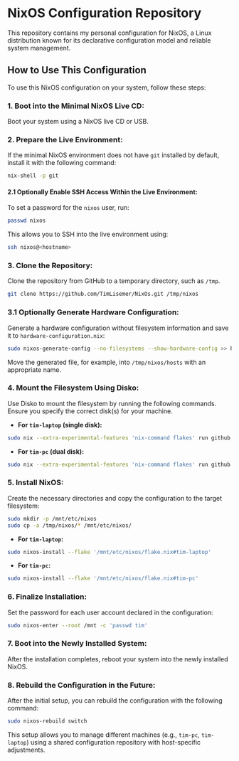 # NixOS Configuration Repository

This repository contains my personal configuration for NixOS, a Linux distribution known for its declarative configuration model and reliable system management.

## How to Use This Configuration

To use this NixOS configuration on your system, follow these steps:

### 1. Boot into the Minimal NixOS Live CD:

Boot your system using a NixOS live CD or USB.

### 2. Prepare the Live Environment:

If the minimal NixOS environment does not have `git` installed by default, install it with the following command:

```bash
nix-shell -p git
```

#### 2.1 Optionally Enable SSH Access Within the Live Environment:

To set a password for the `nixos` user, run:

```bash
passwd nixos
```

This allows you to SSH into the live environment using:

```bash
ssh nixos@<hostname>
```

### 3. Clone the Repository:

Clone the repository from GitHub to a temporary directory, such as `/tmp`.

```bash
git clone https://github.com/TimLisemer/NixOs.git /tmp/nixos
```

### 3.1 Optionally Generate Hardware Configuration:

Generate a hardware configuration without filesystem information and save it to `hardware-configuration.nix`:

```bash
sudo nixos-generate-config --no-filesystems --show-hardware-config >> hardware-configuration.nix
```

Move the generated file, for example, into `/tmp/nixos/hosts` with an appropriate name.

### 4. Mount the Filesystem Using Disko:

Use Disko to mount the filesystem by running the following commands. Ensure you specify the correct disk(s) for your machine.

- **For `tim-laptop` (single disk):**

```bash
sudo nix --extra-experimental-features 'nix-command flakes' run github:nix-community/disko -- --mode zap_create_mount /tmp/nixos/common/disko.nix --arg disks '[ "/dev/nvme0n1" ]'
```

- **For `tim-pc` (dual disk):**

```bash
sudo nix --extra-experimental-features 'nix-command flakes' run github:nix-community/disko -- --mode zap_create_mount /tmp/nixos/common/disko.nix --arg disks '[ "/dev/nvme0n1" "/dev/nvme1n1" ]'
```

### 5. Install NixOS:

Create the necessary directories and copy the configuration to the target filesystem:

```bash
sudo mkdir -p /mnt/etc/nixos
sudo cp -a /tmp/nixos/* /mnt/etc/nixos/
```

- **For `tim-laptop`:**

```bash
sudo nixos-install --flake '/mnt/etc/nixos/flake.nix#tim-laptop'
```

- **For `tim-pc`:**

```bash
sudo nixos-install --flake '/mnt/etc/nixos/flake.nix#tim-pc'
```

### 6. Finalize Installation:

Set the password for each user account declared in the configuration:

```bash
sudo nixos-enter --root /mnt -c 'passwd tim'
```

### 7. Boot into the Newly Installed System:

After the installation completes, reboot your system into the newly installed NixOS.

### 8. Rebuild the Configuration in the Future:

After the initial setup, you can rebuild the configuration with the following command:

```bash
sudo nixos-rebuild switch
```

This setup allows you to manage different machines (e.g., `tim-pc`, `tim-laptop`) using a shared configuration repository with host-specific adjustments.
